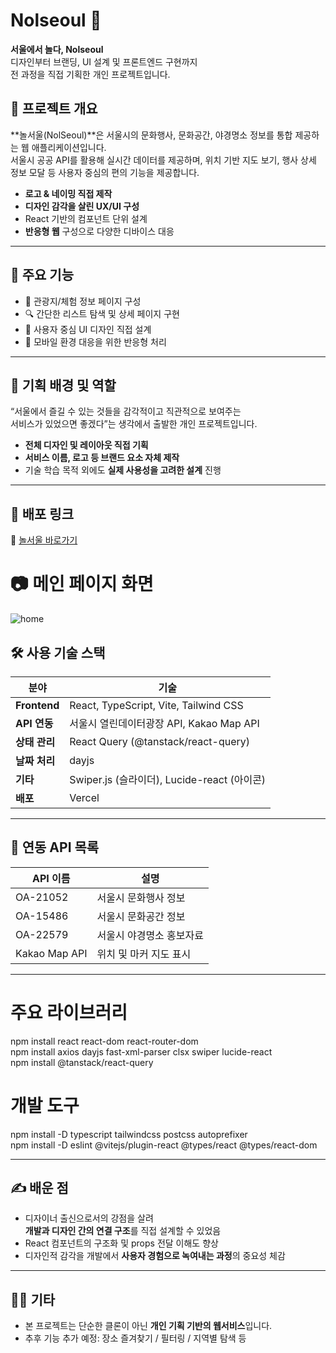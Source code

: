 # Nolseoul 🎡  
**서울에서 놀다, Nolseoul**  
디자인부터 브랜딩, UI 설계 및 프론트엔드 구현까지  
전 과정을 직접 기획한 개인 프로젝트입니다.

## 📌 프로젝트 개요

**놀서울(NolSeoul)**은 서울시의 문화행사, 문화공간, 야경명소 정보를 통합 제공하는 웹 애플리케이션입니다.  
서울시 공공 API를 활용해 실시간 데이터를 제공하며, 위치 기반 지도 보기, 행사 상세 정보 모달 등 사용자 중심의 편의 기능을 제공합니다.

- **로고 & 네이밍 직접 제작**  
- **디자인 감각을 살린 UX/UI 구성**
- React 기반의 컴포넌트 단위 설계  
- **반응형 웹** 구성으로 다양한 디바이스 대응

---

## 🔧 주요 기능

- 🧭 관광지/체험 정보 페이지 구성  
- 🔍 간단한 리스트 탐색 및 상세 페이지 구현  
- 🎨 사용자 중심 UI 디자인 직접 설계  
- 📱 모바일 환경 대응을 위한 반응형 처리

---

## 🧠 기획 배경 및 역할

“서울에서 즐길 수 있는 것들을 감각적이고 직관적으로 보여주는  
서비스가 있었으면 좋겠다”는 생각에서 출발한 개인 프로젝트입니다.

- **전체 디자인 및 레이아웃 직접 기획**  
- **서비스 이름, 로고 등 브랜드 요소 자체 제작**  
- 기술 학습 목적 외에도 **실제 사용성을 고려한 설계** 진행

---

## 🚀 배포 링크

🔗 [놀서울 바로가기](https://nolseoul.vercel.app/)

# 📷 메인 페이지 화면
![home](https://github.com/user-attachments/assets/2c9e1b92-5c78-4d19-8437-65889e932f4c)


## 🛠️ 사용 기술 스택

| 분야          | 기술                                        |
| ------------- | ------------------------------------------- |
| **Frontend**  | React, TypeScript, Vite, Tailwind CSS       |
| **API 연동**  | 서울시 열린데이터광장 API, Kakao Map API    |
| **상태 관리** | React Query (@tanstack/react-query)         |
| **날짜 처리** | dayjs                                       |
| **기타**      | Swiper.js (슬라이더), Lucide-react (아이콘) |
| **배포**      | Vercel                                      |


---

## 📡 연동 API 목록

| API 이름      | 설명                     |
| ------------- | ------------------------ |
| OA-21052      | 서울시 문화행사 정보     |
| OA-15486      | 서울시 문화공간 정보     |
| OA-22579      | 서울시 야경명소 홍보자료 |
| Kakao Map API | 위치 및 마커 지도 표시   |

---

# 주요 라이브러리

npm install react react-dom react-router-dom<br />
npm install axios dayjs fast-xml-parser clsx swiper lucide-react<br />
npm install @tanstack/react-query<br />

# 개발 도구

npm install -D typescript tailwindcss postcss autoprefixer<br />
npm install -D eslint @vitejs/plugin-react @types/react @types/react-dom<br />

---

## ✍️ 배운 점

- 디자이너 출신으로서의 강점을 살려  
  **개발과 디자인 간의 연결 구조**를 직접 설계할 수 있었음
- React 컴포넌트의 구조화 및 props 전달 이해도 향상  
- 디자인적 감각을 개발에서 **사용자 경험으로 녹여내는 과정**의 중요성 체감

---

## 🧙‍♂️ 기타

- 본 프로젝트는 단순한 클론이 아닌 **개인 기획 기반의 웹서비스**입니다.  
- 추후 기능 추가 예정: 장소 즐겨찾기 / 필터링 / 지역별 탐색 등

